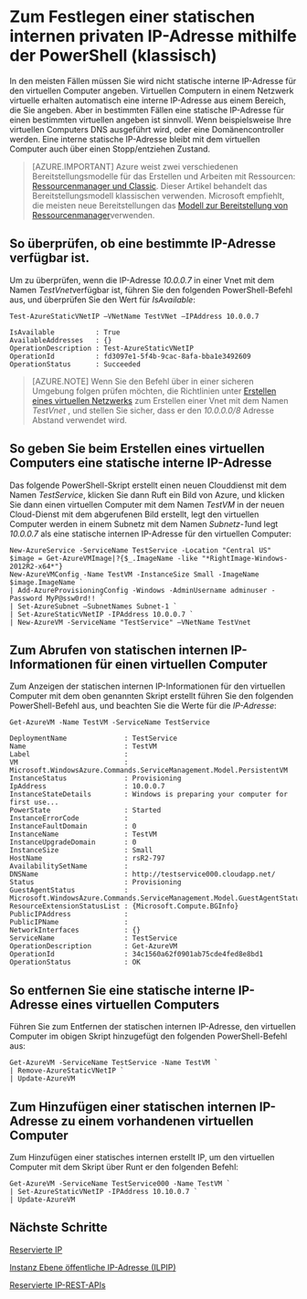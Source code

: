 <properties 
   pageTitle="So legen Sie eine statische interne private IP"
   description="Grundlegendes zu statischen internen IP-Adressen (DIPs) und deren Verwaltung"
   services="virtual-network"
   documentationCenter="na"
   authors="jimdial"
   manager="carmonm"
   editor="tysonn" />
<tags 
   ms.service="virtual-network"
   ms.devlang="na"
   ms.topic="article"
   ms.tgt_pltfrm="na"
   ms.workload="infrastructure-services"
   ms.date="03/22/2016"
   ms.author="jdial" />

# <a name="how-to-set-a-static-internal-private-ip-address-using-powershell-classic"></a>Zum Festlegen einer statischen internen privaten IP-Adresse mithilfe der PowerShell (klassisch)
In den meisten Fällen müssen Sie wird nicht statische interne IP-Adresse für den virtuellen Computer angeben. Virtuellen Computern in einem Netzwerk virtuelle erhalten automatisch eine interne IP-Adresse aus einem Bereich, die Sie angeben. Aber in bestimmten Fällen eine statische IP-Adresse für einen bestimmten virtuellen angeben ist sinnvoll. Wenn beispielsweise Ihre virtuellen Computers DNS ausgeführt wird, oder eine Domänencontroller werden. Eine interne statische IP-Adresse bleibt mit dem virtuellen Computer auch über einen Stopp/entziehen Zustand. 

> [AZURE.IMPORTANT] Azure weist zwei verschiedenen Bereitstellungsmodelle für das Erstellen und Arbeiten mit Ressourcen: [Ressourcenmanager und Classic](../resource-manager-deployment-model.md). Dieser Artikel behandelt das Bereitstellungsmodell klassischen verwenden. Microsoft empfiehlt, die meisten neue Bereitstellungen das [Modell zur Bereitstellung von Ressourcenmanager](virtual-networks-static-private-ip-arm-ps.md)verwenden.

## <a name="how-to-verify-if-a-specific-ip-address-is-available"></a>So überprüfen, ob eine bestimmte IP-Adresse verfügbar ist.
Um zu überprüfen, wenn die IP-Adresse *10.0.0.7* in einer Vnet mit dem Namen *TestVnet*verfügbar ist, führen Sie den folgenden PowerShell-Befehl aus, und überprüfen Sie den Wert für *IsAvailable*:

    Test-AzureStaticVNetIP –VNetName TestVNet –IPAddress 10.0.0.7 

    IsAvailable          : True
    AvailableAddresses   : {}
    OperationDescription : Test-AzureStaticVNetIP
    OperationId          : fd3097e1-5f4b-9cac-8afa-bba1e3492609
    OperationStatus      : Succeeded

>[AZURE.NOTE] Wenn Sie den Befehl über in einer sicheren Umgebung folgen prüfen möchten, die Richtlinien unter [Erstellen eines virtuellen Netzwerks](virtual-networks-create-vnet-classic-portal.md) zum Erstellen einer Vnet mit dem Namen *TestVnet* , und stellen Sie sicher, dass er den *10.0.0.0/8* Adresse Abstand verwendet wird.

## <a name="how-to-specify-a-static-internal-ip-when-creating-a-vm"></a>So geben Sie beim Erstellen eines virtuellen Computers eine statische interne IP-Adresse
Das folgende PowerShell-Skript erstellt einen neuen Clouddienst mit dem Namen *TestService*, klicken Sie dann Ruft ein Bild von Azure, und klicken Sie dann einen virtuellen Computer mit dem Namen *TestVM* in der neuen Cloud-Dienst mit dem abgerufenen Bild erstellt, legt den virtuellen Computer werden in einem Subnetz mit dem Namen *Subnetz-1*und legt *10.0.0.7* als eine statische internen IP-Adresse für den virtuellen Computer:

    New-AzureService -ServiceName TestService -Location "Central US"
    $image = Get-AzureVMImage|?{$_.ImageName -like "*RightImage-Windows-2012R2-x64*"}
    New-AzureVMConfig -Name TestVM -InstanceSize Small -ImageName $image.ImageName `
  	| Add-AzureProvisioningConfig -Windows -AdminUsername adminuser -Password MyP@ssw0rd!! `
  	| Set-AzureSubnet –SubnetNames Subnet-1 `
  	| Set-AzureStaticVNetIP -IPAddress 10.0.0.7 `
  	| New-AzureVM -ServiceName "TestService" –VNetName TestVnet

## <a name="how-to-retrieve-static-internal-ip-information-for-a-vm"></a>Zum Abrufen von statischen internen IP-Informationen für einen virtuellen Computer
Zum Anzeigen der statischen internen IP-Informationen für den virtuellen Computer mit dem oben genannten Skript erstellt führen Sie den folgenden PowerShell-Befehl aus, und beachten Sie die Werte für die *IP-Adresse*:

    Get-AzureVM -Name TestVM -ServiceName TestService

    DeploymentName              : TestService
    Name                        : TestVM
    Label                       : 
    VM                          : Microsoft.WindowsAzure.Commands.ServiceManagement.Model.PersistentVM
    InstanceStatus              : Provisioning
    IpAddress                   : 10.0.0.7
    InstanceStateDetails        : Windows is preparing your computer for first use...
    PowerState                  : Started
    InstanceErrorCode           : 
    InstanceFaultDomain         : 0
    InstanceName                : TestVM
    InstanceUpgradeDomain       : 0
    InstanceSize                : Small
    HostName                    : rsR2-797
    AvailabilitySetName         : 
    DNSName                     : http://testservice000.cloudapp.net/
    Status                      : Provisioning
    GuestAgentStatus            : Microsoft.WindowsAzure.Commands.ServiceManagement.Model.GuestAgentStatus
    ResourceExtensionStatusList : {Microsoft.Compute.BGInfo}
    PublicIPAddress             : 
    PublicIPName                : 
    NetworkInterfaces           : {}
    ServiceName                 : TestService
    OperationDescription        : Get-AzureVM
    OperationId                 : 34c1560a62f0901ab75cde4fed8e8bd1
    OperationStatus             : OK

## <a name="how-to-remove-a-static-internal-ip-from-a-vm"></a>So entfernen Sie eine statische interne IP-Adresse eines virtuellen Computers
Führen Sie zum Entfernen der statischen internen IP-Adresse, den virtuellen Computer im obigen Skript hinzugefügt den folgenden PowerShell-Befehl aus:
    
    Get-AzureVM -ServiceName TestService -Name TestVM `
  	| Remove-AzureStaticVNetIP `
  	| Update-AzureVM

## <a name="how-to-add-a-static-internal-ip-to-an-existing-vm"></a>Zum Hinzufügen einer statischen internen IP-Adresse zu einem vorhandenen virtuellen Computer
Zum Hinzufügen einer statisches internen erstellt IP, um den virtuellen Computer mit dem Skript über Runt er den folgenden Befehl:

    Get-AzureVM -ServiceName TestService000 -Name TestVM `
  	| Set-AzureStaticVNetIP -IPAddress 10.10.0.7 `
  	| Update-AzureVM

## <a name="next-steps"></a>Nächste Schritte

[Reservierte IP](virtual-networks-reserved-public-ip.md)

[Instanz Ebene öffentliche IP-Adresse (ILPIP)](virtual-networks-instance-level-public-ip.md)

[Reservierte IP-REST-APIs](https://msdn.microsoft.com/library/azure/dn722420.aspx)
 
